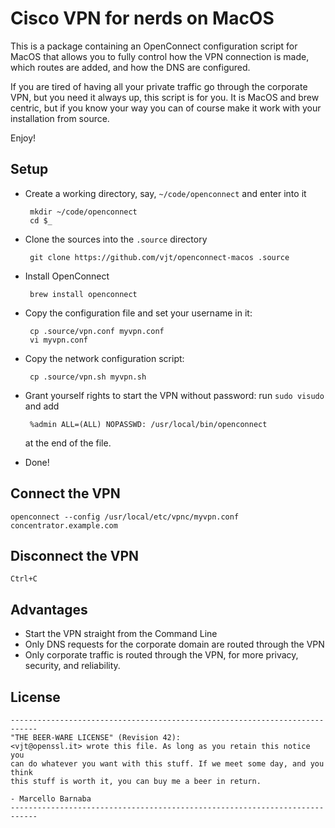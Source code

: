 # Cisco VPN for nerds on MacOS

This is a package containing an OpenConnect configuration script for MacOS
that allows you to fully control how the VPN connection is made, which routes
are added, and how the DNS are configured.

If you are tired of having all your private traffic go through the corporate
VPN, but you need it always up, this script is for you. It is MacOS and brew
centric, but if you know your way you can of course make it work with your
installation from source.

Enjoy!

## Setup

 * Create a working directory, say, `~/code/openconnect` and enter into it

        mkdir ~/code/openconnect
        cd $_

 * Clone the sources into the `.source` directory

        git clone https://github.com/vjt/openconnect-macos .source

 * Install OpenConnect

        brew install openconnect

 * Copy the configuration file and set your username in it:

        cp .source/vpn.conf myvpn.conf
        vi myvpn.conf

 * Copy the network configuration script:

        cp .source/vpn.sh myvpn.sh

 * Grant yourself rights to start the VPN without password: run `sudo visudo` and add

        %admin ALL=(ALL) NOPASSWD: /usr/local/bin/openconnect

   at the end of the file.

 * Done!

## Connect the VPN

    openconnect --config /usr/local/etc/vpnc/myvpn.conf concentrator.example.com

## Disconnect the VPN

    Ctrl+C

## Advantages

 * Start the VPN straight from the Command Line
 * Only DNS requests for the corporate domain are routed through the VPN
 * Only corporate traffic is routed through the VPN, for more privacy, security, and reliability.

## License

    ----------------------------------------------------------------------------
    "THE BEER-WARE LICENSE" (Revision 42):
    <vjt@openssl.it> wrote this file. As long as you retain this notice you
    can do whatever you want with this stuff. If we meet some day, and you think
    this stuff is worth it, you can buy me a beer in return.

    - Marcello Barnaba
    ----------------------------------------------------------------------------
